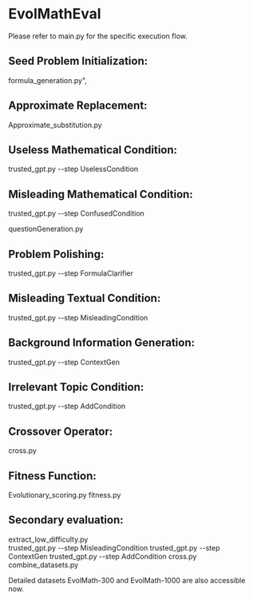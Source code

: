# EvolMathEval

Please refer to main.py for the specific execution flow.

## Seed Problem Initialization:
formula_generation.py",

## Approximate Replacement:
Approximate_substitution.py

## Useless Mathematical Condition:
trusted_gpt.py --step UselessCondition

## Misleading Mathematical Condition:
trusted_gpt.py --step ConfusedCondition

questionGeneration.py

## Problem Polishing:
trusted_gpt.py --step FormulaClarifier

## Misleading Textual Condition:
trusted_gpt.py --step MisleadingCondition

## Background Information Generation:
trusted_gpt.py --step ContextGen

## Irrelevant Topic Condition:
trusted_gpt.py --step AddCondition

## Crossover Operator:
cross.py

## Fitness Function:
Evolutionary_scoring.py
fitness.py

## Secondary evaluation:
extract_low_difficulty.py  
trusted_gpt.py --step MisleadingCondition
trusted_gpt.py --step ContextGen
trusted_gpt.py --step AddCondition
cross.py  
combine_datasets.py  

Detailed datasets EvolMath-300 and EvolMath-1000 are also accessible now.